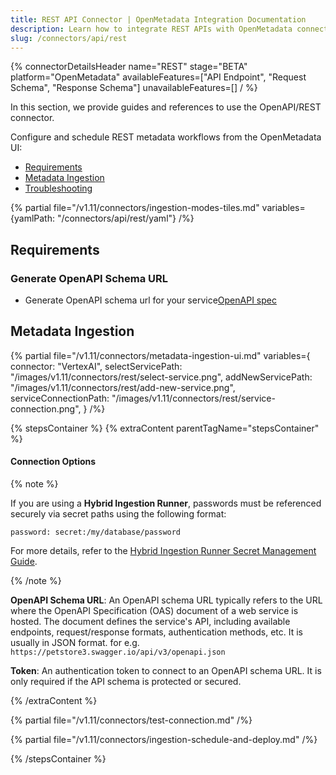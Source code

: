 ```yaml
---
title: REST API Connector | OpenMetadata Integration Documentation
description: Learn how to integrate REST APIs with OpenMetadata connectors. Complete documentation, setup guides, and examples for seamless data source connections.
slug: /connectors/api/rest
---
```


{% connectorDetailsHeader
name="REST"
stage="BETA"
platform="OpenMetadata"
availableFeatures=["API Endpoint", "Request Schema", "Response Schema"]
unavailableFeatures=[]
/ %}

In this section, we provide guides and references to use the OpenAPI/REST connector.

Configure and schedule REST metadata workflows from the OpenMetadata UI:

- [Requirements](#requirements)
- [Metadata Ingestion](#metadata-ingestion)
- [Troubleshooting](/connectors/api/rest/troubleshooting)

{% partial file="/v1.11/connectors/ingestion-modes-tiles.md" variables={yamlPath: "/connectors/api/rest/yaml"} /%}

## Requirements

### Generate OpenAPI Schema URL

- Generate OpenAPI schema url for your service[OpenAPI spec](https://swagger.io/specification/#openapi-document)


## Metadata Ingestion

{% partial 
  file="/v1.11/connectors/metadata-ingestion-ui.md" 
  variables={
    connector: "VertexAI", 
    selectServicePath: "/images/v1.11/connectors/rest/select-service.png",
    addNewServicePath: "/images/v1.11/connectors/rest/add-new-service.png",
    serviceConnectionPath: "/images/v1.11/connectors/rest/service-connection.png",
} 
/%}

{% stepsContainer %}
{% extraContent parentTagName="stepsContainer" %}

#### Connection Options

{% note %} 

If you are using a **Hybrid Ingestion Runner**, passwords must be referenced securely via secret paths using the following format:

```
password: secret:/my/database/password
```
For more details, refer to the [Hybrid Ingestion Runner Secret Management Guide](https://docs.getcollate.io/getting-started/day-1/hybrid-saas/hybrid-ingestion-runner#3.-manage-secrets-securely).

{% /note %}

**OpenAPI Schema URL**: 
An OpenAPI schema URL typically refers to the URL where the OpenAPI Specification (OAS) document of a web service is hosted. The document defines the service's API, including available endpoints, request/response formats, authentication methods, etc. It is usually in JSON format. for e.g. `https://petstore3.swagger.io/api/v3/openapi.json`

**Token**: An authentication token to connect to an OpenAPI schema URL. It is only required if the API schema is protected or secured.


{% /extraContent %}

{% partial file="/v1.11/connectors/test-connection.md" /%}


{% partial file="/v1.11/connectors/ingestion-schedule-and-deploy.md" /%}

{% /stepsContainer %}
